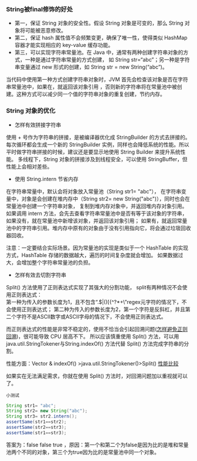 ### String被final修饰的好处

* 第一，保证 String 对象的安全性。假设 String 对象是可变的，那么 String 对象将可能被恶意修改。
* 第二，保证 hash 属性值不会频繁变更，确保了唯一性，使得类似 HashMap 容器才能实现相应的 key-value 缓存功能。
* 第三，可以实现字符串常量池。在 Java 中，通常有两种创建字符串对象的方式，一种是通过字符串常量的方式创建，
 如 String str=“abc”；另一种是字符串变量通过 new 形式的创建，如 String str = new String(“abc”)。
 
 当代码中使用第一种方式创建字符串对象时，JVM 首先会检查该对象是否在字符串常量池中，如果在，就返回该对象引用
 ，否则新的字符串将在常量池中被创建。这种方式可以减少同一个值的字符串对象的重复创建，节约内存。  
 
 
 
 ### String 对象的优化
 
 * 怎样有效拼接字符串
 
 使用 + 号作为字符串的拼接，是被编译器优化成 StringBuilder 的方式去拼接的。
 每次循环都会生成一个新的 StringBuilder 实例，同样也会降低系统的性能。所以平时做字符串拼接的时候，建议还是要显示地使用 String Builder 来提升系统性能。
 多线程下，String 对象的拼接涉及到线程安全，可以使用 StringBuffer，但性能上会相对差些。
 
 
* 使用 String.intern 节省内存

在字符串常量中，默认会将对象放入常量池（String str1= "abc"），
在字符串变量中，对象是会创建在堆内存中（String str2= new String("abc")），同时也会在常量池中创建一个字符串对象，
复制到堆内存对象中，并返回堆内存对象引用。
如果调用 intern 方法，会先去查看字符串常量池中是否有等于该对象的字符串，如果没有，就在常量池中新增该对象，并返回该对象引用；
如果有，就返回常量池中的字符串引用。堆内存中原有的对象由于没有引用指向它，将会通过垃圾回收器回收。  

注意：一定要结合实际场景。因为常量池的实现是类似于一个 HashTable 的实现方式，HashTable 存储的数据越大，遍历的时间复杂度就会增加。
如果数据过大，会增加整个字符串常量池的负担。 


* 怎样有效去切割字符串

Split() 方法使用了正则表达式实现了其强大的分割功能，
split有两种情况不会使用正则表达式：  
第一种为传入的参数长度为1，且不包含“.$|()[{^?*+\\”regex元字符的情况下，不会使用正则表达式； 
第二种为传入的参数长度为2，第一个字符是反斜杠，并且第二个字符不是ASCII数字或ASCII字母的情况下，不会使用正则表达式。 

而正则表达式的性能是非常不稳定的，使用不恰当会引起回溯问题([怎样避免正则回溯](https://github.com/islongfei/Blog/blob/master/java-basics/%E9%81%BF%E5%85%8D%E6%AD%A3%E5%88%99%E5%9B%9E%E6%BA%AF.md))，很可能导致 CPU 居高不下。 
所以应该慎重使用 Split() 方法，可以用java.util.StringTokener与String.indexOf() 方法代替 Split() 方法完成字符串的分割。  

性能方面：Vector & indexOf() >java.util.StringTokener()>Split() [性能比较](https://ben-sin.iteye.com/blog/659611)

如果实在无法满足需求，你就在使用 Split() 方法时，对回溯问题加以重视就可以了。


`小测试`
```Java
String str1= "abc";
String str2= new String("abc");
String str3= str2.intern();
assertSame(str1==str2);
assertSame(str2==str3);
assertSame(str1==str3);
```

答案为：false false true ，原因：第一个和第二个为false是因为比的是堆和常量池两个不同的对象，第三个为true因为比的是常量池中同一个对象。

 
